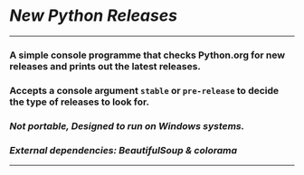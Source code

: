 # ***New Python Releases***
--------------------------

### **A simple console programme that checks Python.org for new releases and prints out the latest releases.**
### **Accepts a console argument `stable` or `pre-release` to decide the type of releases to look for.**
### ***Not portable, Designed to run on Windows systems.***
### ***External dependencies:  BeautifulSoup & colorama***
------------------------------------------
